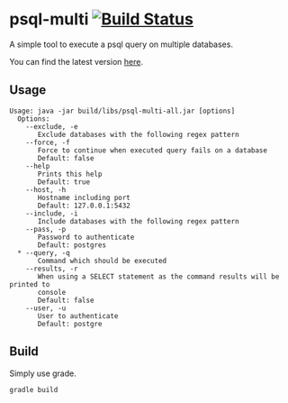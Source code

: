 # psql-multi [![Build Status](https://travis-ci.org/foxylion/psql-multi.svg?branch=master)](https://travis-ci.org/foxylion/psql-multi)

A simple tool to execute a psql query on multiple databases.

You can find the latest version [here](https://github.com/foxylion/psql-multi/releases).

## Usage

```
Usage: java -jar build/libs/psql-multi-all.jar [options]
  Options:
    --exclude, -e
       Exclude databases with the following regex pattern
    --force, -f
       Force to continue when executed query fails on a database
       Default: false
    --help
       Prints this help
       Default: true
    --host, -h
       Hostname including port
       Default: 127.0.0.1:5432
    --include, -i
       Include databases with the following regex pattern
    --pass, -p
       Password to authenticate
       Default: postgres
  * --query, -q
       Command which should be executed
    --results, -r
       When using a SELECT statement as the command results will be printed to
       console
       Default: false
    --user, -u
       User to authenticate
       Default: postgre
```

## Build

Simply use grade.

```
gradle build
```
